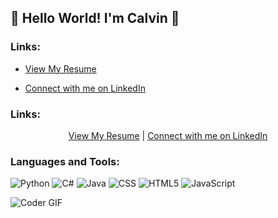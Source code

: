## 👋 Hello World! I'm Calvin 👋

### Links:
- [View My Resume](https://drive.google.com/file/d/1acZuTBk2YwLoX2pbnp2f1o5UWOjqIshl/view?usp=drive_link)

- [Connect with me on LinkedIn](www.linkedin.com/in/calvin-berndt)
### Links:

<div align="center">
  <a href="https://drive.google.com/file/d/1acZuTBk2YwLoX2pbnp2f1o5UWOjqIshl/view?usp=drive_link">View My Resume</a> | 
  <a href="https://www.linkedin.com/in/calvin-berndt">Connect with me on LinkedIn</a>
</div>

### Languages and Tools:
![Python](https://img.shields.io/badge/python-3670A0?style=for-the-badge&logo=python&logoColor=ffdd54)
![C#](https://img.shields.io/badge/c%23-%23239120.svg?style=for-the-badge&logo=c-sharp&logoColor=white)
![Java](https://img.shields.io/badge/java-%23ED8B00.svg?style=for-the-badge&logo=java&logoColor=white)
![CSS](https://img.shields.io/badge/css3-%231572B6.svg?style=for-the-badge&logo=css3&logoColor=white)
![HTML5](https://img.shields.io/badge/html5-%23E34F26.svg?style=for-the-badge&logo=html5&logoColor=white)
![JavaScript](https://img.shields.io/badge/javascript-F7DF1E?style=for-the-badge&logo=javascript&logoColor=black)

![Coder GIF](https://cdn.dribbble.com/users/730703/screenshots/6581243/avento.gif)

<!--
**calvinberndt/calvinberndt** is a ✨ _special_ ✨ repository because its `README.md` (this file) appears on your GitHub profile.

Here are some ideas to get you started:


- 🔭 I’m currently working on ...
- 🌱 I’m currently learning ...
- 👯 I’m looking to collaborate on ...
- 🤔 I’m looking for help with ...
- 💬 Ask me about my hot wife ;) 
- 📫 How to reach me: ...
- 😄 Pronouns: ...
- ⚡ Fun fact: ...
-->
